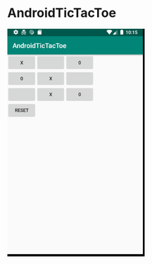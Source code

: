 # AndroidTicTacToe

![alt text](https://github.com/phuc1111/AndroidTicTacToe/blob/master/screen.PNG)
